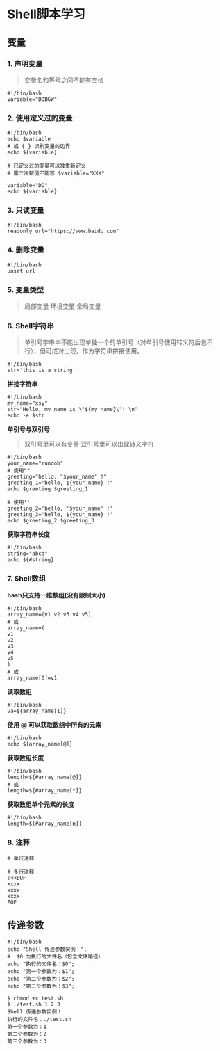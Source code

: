 # Shell脚本学习

## 变量

### 1. 声明变量

> 变量名和等号之间不能有空格

```shell
#!/bin/bash
variable="DDBGW"
```

### 2. 使用定义过的变量

```shell
#!/bin/bash
echo $variable
# 或 { } 识别变量的边界
echo ${variable}

# 已定义过的变量可以被重新定义
# 第二次赋值不能写 $variable="XXX"

variable="DD"
echo ${variable}
```

### 3. 只读变量

```shell
#!/bin/bash
readonly url="https://www.baidu.com"
```

### 4. 删除变量

```shell
#!/bin/bash
unset url
```

### 5. 变量类型

> 局部变量
> 环境变量 
> 全局变量

### 6. Shell字符串

> 单引号字串中不能出现单独一个的单引号（对单引号使用转义符后也不行），但可成对出现，作为字符串拼接使用。

```shell
#!/bin/bash
str='this is a string'
```

**拼接字符串**

```shell
#!/bin/bash
my_name="xsy"
str="Hello, my name is \"${my_name}\"! \n"
echo -e $str
```

**单引号与双引号**
> 双引号里可以有变量
> 双引号里可以出现转义字符

```shell
#!/bin/bash
your_name="runoob"
# 使用""
greeting="hello, "$your_name" !"
greeting_1="hello, ${your_name} !"
echo $greeting $greeting_1

# 使用''
greeting_2='hello, '$your_name' !'
greeting_3='hello, ${your_name} !'
echo $greeting_2 $greeting_3
```

**获取字符串长度**
```shell
#!/bin/bash
string="abcd"
echo ${#string}
```

### 7. Shell数组

**bash只支持一维数组(没有限制大小)**

```shell
#!/bin/bash
array_name=(v1 v2 v3 v4 v5)
# 或
array_name=(
v1
v2
v3
v4
v5
)
# 或
array_name[0]=v1
```

**读取数组**

```shell
#!/bin/bash
va=${array_name[1]}
```

**使用 @ 可以获取数组中所有的元素**

```shell
#!/bin/bash
echo ${array_name[@]}
```

**获取数组长度**

```shell
#!/bin/bash
length=${#array_name[@]}
# 或
length=${#array_name[*]}
```

**获取数组单个元素的长度**

```shell
#!/bin/bash
length=${#array_name[n]}
```

### 8. 注释

```shell
# 单行注释

# 多行注释
:<<EOF
xxxx
xxxx
xxxx
EOF
```

## 传递参数

```shell
#!/bin/bash
echo "Shell 传递参数实例！";
#  $0 为执行的文件名（包含文件路径）
echo "执行的文件名：$0";
echo "第一个参数为：$1";
echo "第二个参数为：$2";
echo "第三个参数为：$3";
```

```shell
$ chmod +x test.sh 
$ ./test.sh 1 2 3
Shell 传递参数实例！
执行的文件名：./test.sh
第一个参数为：1
第二个参数为：2
第三个参数为：3
```